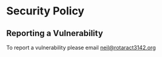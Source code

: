 # Security Policy


## Reporting a Vulnerability

To report a vulnerability please email neil@rotaract3142.org
